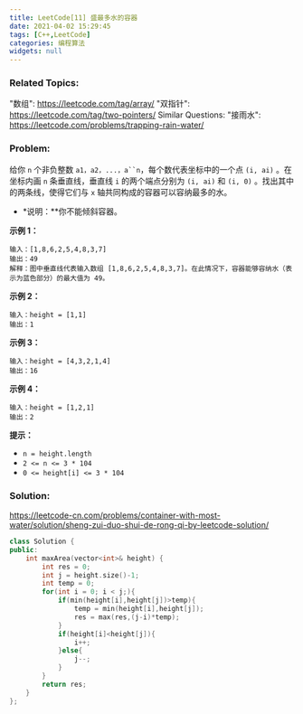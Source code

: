 ```yaml
---
title: LeetCode[11] 盛最多水的容器
date: 2021-04-02 15:29:45
tags: [C++,LeetCode]
categories: 编程算法
widgets: null
---
```


### Related Topics:

"数组": https://leetcode.com/tag/array/ "双指针": https://leetcode.com/tag/two-pointers/ Similar Questions: "接雨水": https://leetcode.com/problems/trapping-rain-water/

### Problem:

给你 `n` 个非负整数 `a1，a2，...，a``n`，每个数代表坐标中的一个点 `(i, ai)` 。在坐标内画 `n` 条垂直线，垂直线 `i` 的两个端点分别为 `(i, ai)` 和 `(i, 0)` 。找出其中的两条线，使得它们与 `x` 轴共同构成的容器可以容纳最多的水。

- *说明：**你不能倾斜容器。

**示例 1：**

```
输入：[1,8,6,2,5,4,8,3,7]
输出：49
解释：图中垂直线代表输入数组 [1,8,6,2,5,4,8,3,7]。在此情况下，容器能够容纳水（表示为蓝色部分）的最大值为 49。
```

**示例 2：**

```
输入：height = [1,1]
输出：1
```

**示例 3：**

```
输入：height = [4,3,2,1,4]
输出：16
```

**示例 4：**

```
输入：height = [1,2,1]
输出：2
```

**提示：**

- `n = height.length`
- `2 <= n <= 3 * 104`
- `0 <= height[i] <= 3 * 104`

<!--more-->

### Solution:

https://leetcode-cn.com/problems/container-with-most-water/solution/sheng-zui-duo-shui-de-rong-qi-by-leetcode-solution/

```cpp
class Solution {
public:
    int maxArea(vector<int>& height) {
        int res = 0;
        int j = height.size()-1;
        int temp = 0;
        for(int i = 0; i < j;){
            if(min(height[i],height[j])>temp){
                temp = min(height[i],height[j]);
                res = max(res,(j-i)*temp);
            }
            if(height[i]<height[j]){
                i++;
            }else{
                j--;
            }
        }
        return res;
    }
};
```